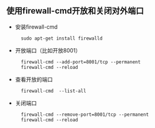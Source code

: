 ## 使用firewall-cmd开放和关闭对外端口
- 安装firewall-cmd

		sudo apt-get install firewalld
- 开放端口（比如开放8001）

		firewall-cmd --add-port=8001/tcp --permanent
		firewall-cmd --reload
- 查看开放的端口

		firewall-cmd  --list-all
- 关闭端口

		firewall-cmd --remove-port=8001/tcp --permanent
		firewall-cmd --reload
